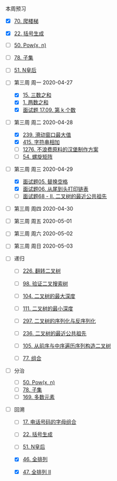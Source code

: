 本周预习

- [x] [70. 爬楼梯](https://leetcode-cn.com/problems/climbing-stairs/)
- [x] [22. 括号生成](https://leetcode-cn.com/problems/generate-parentheses/)
- [ ] [50. Pow(x, n)](https://leetcode-cn.com/problems/powx-n/)
- [ ] [78. 子集](https://leetcode-cn.com/problems/subsets/)
- [ ] [51. N皇后](https://leetcode-cn.com/problems/n-queens/)



- [ ] 第三周 周一 2020-04-27
  - [x] [15. 三数之和](https://leetcode-cn.com/problems/3sum/)
  - [x] [1. 两数之和](https://leetcode-cn.com/problems/two-sum/)
  - [x] [面试题 17.09. 第 k 个数](https://leetcode-cn.com/problems/get-kth-magic-number-lcci/)
- [ ] 第三周 周二 2020-04-28
  - [x] [239. 滑动窗口最大值](https://leetcode-cn.com/problems/sliding-window-maximum/)
  - [x] [415. 字符串相加](https://leetcode-cn.com/problems/add-strings/)
  - [ ] [1276. 不浪费原料的汉堡制作方案](https://leetcode-cn.com/problems/number-of-burgers-with-no-waste-of-ingredients/)
  - [ ] [54. 螺旋矩阵](https://leetcode-cn.com/problems/spiral-matrix/)
- [ ] 第三周 周三 2020-04-29
  - [x] [面试题05. 替换空格](https://leetcode-cn.com/problems/ti-huan-kong-ge-lcof/)
  - [x] [面试题06. 从尾到头打印链表](https://leetcode-cn.com/problems/cong-wei-dao-tou-da-yin-lian-biao-lcof/)
  - [ ] [面试题68 - II. 二叉树的最近公共祖先](https://leetcode-cn.com/problems/er-cha-shu-de-zui-jin-gong-gong-zu-xian-lcof/)
- [ ] 第三周 周四 2020-04-30
- [ ] 第三周 周五 2020-05-01
- [ ] 第三周 周六 2020-05-02
- [ ] 第三周 周日 2020-05-03



- [ ] 递归
  - [ ] [226. 翻转二叉树](https://leetcode-cn.com/problems/invert-binary-tree/)
  - [ ] [98. 验证二叉搜索树](https://leetcode-cn.com/problems/validate-binary-search-tree/)
  - [ ] [104. 二叉树的最大深度](https://leetcode-cn.com/problems/maximum-depth-of-binary-tree/)
  - [ ] [111. 二叉树的最小深度](https://leetcode-cn.com/problems/minimum-depth-of-binary-tree/)
  - [ ] [297. 二叉树的序列化与反序列化](https://leetcode-cn.com/problems/serialize-and-deserialize-binary-tree/)
  - [ ] [236. 二叉树的最近公共祖先](https://leetcode-cn.com/problems/lowest-common-ancestor-of-a-binary-tree/)
  - [ ] [105. 从前序与中序遍历序列构造二叉树](https://leetcode-cn.com/problems/construct-binary-tree-from-preorder-and-inorder-traversal/)
  - [ ] [77. 组合](https://leetcode-cn.com/problems/combinations/)



- [ ] 分治
  - [ ] [50. Pow(x, n)](https://leetcode-cn.com/problems/powx-n/)
  - [ ] [78. 子集](https://leetcode-cn.com/problems/subsets/)
  - [ ] [169. 多数元素](https://leetcode-cn.com/problems/majority-element/)
- [ ] 回溯
  - [ ] [17. 电话号码的字母组合](https://leetcode-cn.com/problems/letter-combinations-of-a-phone-number/)
  - [ ] [22. 括号生成](https://leetcode-cn.com/problems/generate-parentheses/)
  - [ ] [51. N皇后](https://leetcode-cn.com/problems/n-queens/)
  - [x] [46. 全排列](https://leetcode-cn.com/problems/permutations/)
  - [x] [47. 全排列 II](https://leetcode-cn.com/problems/permutations-ii/)



